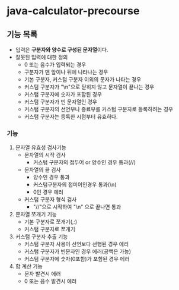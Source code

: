 # java-calculator-precourse

## 기능 목록

- 입력은 **구분자와 양수로 구성된 문자열**이다.
- 잘못된 입력에 대한 정의
    - 0 또는 음수가 입력되는 경우
    - 구분자가 맨 앞이나 뒤에 나타나는 경우
    - 기본 구분자, 커스텀 구분자 이외의 문자가 나타는 경우
    - 커스텀 구분자가 "\n"으로 닫히지 않고 문자열이 끝나는 경우
    - 커스텀 구분자에 숫자가 포함된 경우
    - 커스텀 구분자가 빈 문자열인 경우
    - 커스텀 구분자의 선언부나 종료부를 커스텀 구분자로 등록하려는 경우
    - 커스텀 구분자는 등록한 시점부터 유효하다.

### 기능

1. 문자열 유효성 검사기능
    - 문자열의 시작 검사
        - 커스텀 구분자의 접두어 or 양수인 경우 통과(//)
    - 문자열의 끝 검사
        - 양수인 경우 통과
        - 커스텀구분자의 접미어인경우 통과(\n)
        - 0인 경우 에러
    - 커스텀 구분자 형식 검사
        - "//"으로 시작하여 "\n" 으로 끝나면 통과
2. 문자열 쪼개기 기능
    - 기본 구분자로 쪼개기(,:)
    - 커스텀 구분자로 쪼개기
3. 커스텀 구분자 추출 기능
    - 커스텀 구분자 사용이 선언보다 선행된 경우 에러
    - 커스텀 구분자가 빈문자인 경우 에러(공백은 가능)
    - 커스텀 구분자에 숫자(0포함)가 포함된 경우 에러
4. 합 계산 기능
    - 문자 발견시 에러
    - 0 또는 음수 발견시 에러


